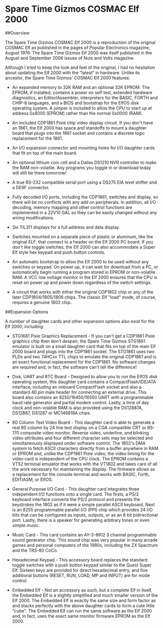 # Spare Time Gizmos COSMAC Elf 2000

##Overview

The Spare Time Gizmos COSMAC Elf 2000 is a reproduction of the original COSMAC Elf as published in the pages of Popular Electronics magazine, August 1976.  The Spare Time Gizmos Elf 2000 was itself published in the August and September 2006 issues of Nuts and Volts magazine.

Although I tried to keep the look and feel of the original, I had no hesitation about updating the Elf 2000 with the “latest” in hardware. Unlike its ancestor, the Spare Time Gizmos’ COSMAC Elf 2000 features:

* An expanded memory to 32K RAM and an optional 32K EPROM. The EPROM, if installed, contains a power on self test, extended hardware diagnostics, an Editor/Assembler, interpreters for the BASIC, FORTH and CHIP-8 languages, and a BIOS and bootstrap for the ElfOS disk operating system. A jumper is included to allow the CPU to start up at address 0x8000 (EPROM) rather than the normal 0x0000 (RAM).

* An included CDP1861 Pixie chip video display circuit. If you don't have an 1861, the Elf 2000 has space and standoffs to mount a daughter board that plugs into the 1861 socket and contains a discrete logic replacement for the 1861.

* An I/O expansion connector and mounting holes for I/O daughter cards that fit on top of the main board.

* An optional lithium coin cell and a Dallas DS1210 NVR controller to make the RAM non-volatile. Any programs you toggle in or download today will still be there tomorrow!

* A true RS-232 compatible serial port using a DS275 EIA level shifter and a DE9F connector.

* Fully decoded I/O ports, including the CDP1861, switches and display, so there will be no conflicts with any add on peripherals. In addition, all I/O decoding, memory mapping and other control functions are implemented in a 22V10 GAL so they can be easily changed without any wiring modifications.

* Six TIL311 displays for a full address and data display.

* Switches mounted on a separate piece of plastic or aluminum, like the original ELF, that connect to a header on the Elf 2000 PC board. If you don't like toggle switches, the Elf 2000 can also accommodate a Super Elf style hex keypad and push button controls.

* An automatic bootstrap to allow the Elf 2000 to be used without any switches or keypad. On power up, it can wait for download from a PC, or automatically begin running a program stored in EPROM or non-volatile RAM. A VCC low voltage monitor in the Elf 2000 ensures that the CPU is reset on power up and power down regardless of the switch settings.

* A circuit that works with either the original CDP1802 chip or any of the later CDP1804/1805/1806 chips. The classic Elf "load" mode, of course, requires a genuine 1802 chip.

##Expansion Options

A number of daughter cards and other expansion options also exist for the Elf 2000, including:

* STG1681 Pixie Graphics Replacement - If you can't get a CDP1861 Pixie graphics chip then don't despair; the Spare Time Gizmos STG1861 emulator is built on a small daughter card that fits on top of the main Elf 2000 board and plugs into the CDP1861 socket.  The STG1861 uses two PLDs and two 74HCxx TTL chips to emulate the original CDP1861 and is an exact functional replacement for the CDP1861.  No software changes are required and, in fact, the software can't tell the difference!

* Disk, UART and RTC Board - Designed to allow you to run the ElfOS disk operating system, this daughter card contains a CompactFlash/IDE/ATA interface, including an onboard CompactFlash socket and also a standard 40 pin male header for connecting an external drive.  This board also contains an 8250/16450/16550 UART with a programmable baud rate generator and partial modem control.  Lastly, a time of day clock and non-volatile RAM is also provided using the DS12887A, DS12887, DS1287 or MC146818A chips.

* 80 Column Text Video Board - This daughter card is able to generate a real 80 column by 24 line text display on a CGA compatible CRT or RS-170 composite video monitor.  Reverse video, underline, and blinking video attributes and four different character sets may be selected and simultaneously displayed under software control. The 1802's DMA system to fetch ASCII characters directly from a buffer anywhere in RAM or EPROM and, unlike the CDP1861 Pixie video, the video timing for the video card is independent of the CPU clock.  The EPROM contains a VT52 terminal emulator that works with the VT1802 and takes care of all the work necessary for maintaining the display. The firmware allows as a replacement for the console terminal and works with BASIC, Forth, EDIT/ASM, or ElfOS.

* General Purpose I/O Card - This daughter card integrates three independent I/O functions onto a single card.  The firsts, a PS/2 keyboard interface converts the PS/2 protocol and presents the keystrokes the 1802 as if it were a simple parallel ASCII keyboard.  Next is an 8255 programmable parallel I/O (PPI) chip which provides 24 I/O bits that can be configured as inputs, outputs, or as an 8 bit bidirectional port.  Lastly, there is a speaker for generating arbitrary tones or even simple music. 

* Music Card - This card contains an AY-3-8912 3 channel programmable sound generator chip.  This sound chip was very popular in many arcade games and personal computers of the 1980s, including the ZX Spectrum and the TRS-80 CoCo. 

* Hexadecimal Keypad - This accessory board replaces the standard toggle switches with a push button keypad similar to the Quest Super Elf.  Sixteen keys are provided for direct hexadecimal entry, and five additional buttons (RESET, RUN, LOAD, MP and INPUT) are for mode control.

* Embedded Elf - Not an accessory as such, but a complete Elf in itself, the Embedded Elf is a slightly simplified and much smaller version of the Elf 2000. The Embedded Elf is exactly the same size and form factor as and stacks perfectly with the above daughter cards to form a cute little "cube". The Embedded Elf can run the same software as the Elf 2000 and, in fact, uses the exact same monitor firmware EPROM as the Elf 2000.
